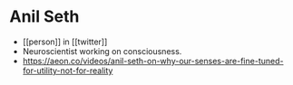 # Anil Seth
- [[person]] in [[twitter]]
- Neuroscientist working on consciousness.
- https://aeon.co/videos/anil-seth-on-why-our-senses-are-fine-tuned-for-utility-not-for-reality
